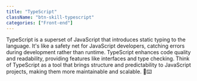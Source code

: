 ```yaml
---
title: "TypeScript"
className: "btn-skill-typescript"
categories: ["Front-end"]
---
```


TypeScript is a superset of JavaScript that introduces static typing to the language. It's like a safety net for JavaScript developers, catching errors during development rather than runtime. TypeScript enhances code quality and readability, providing features like interfaces and type checking. Think of TypeScript as a tool that brings structure and predictability to JavaScript projects, making them more maintainable and scalable. 🚀⌨️
